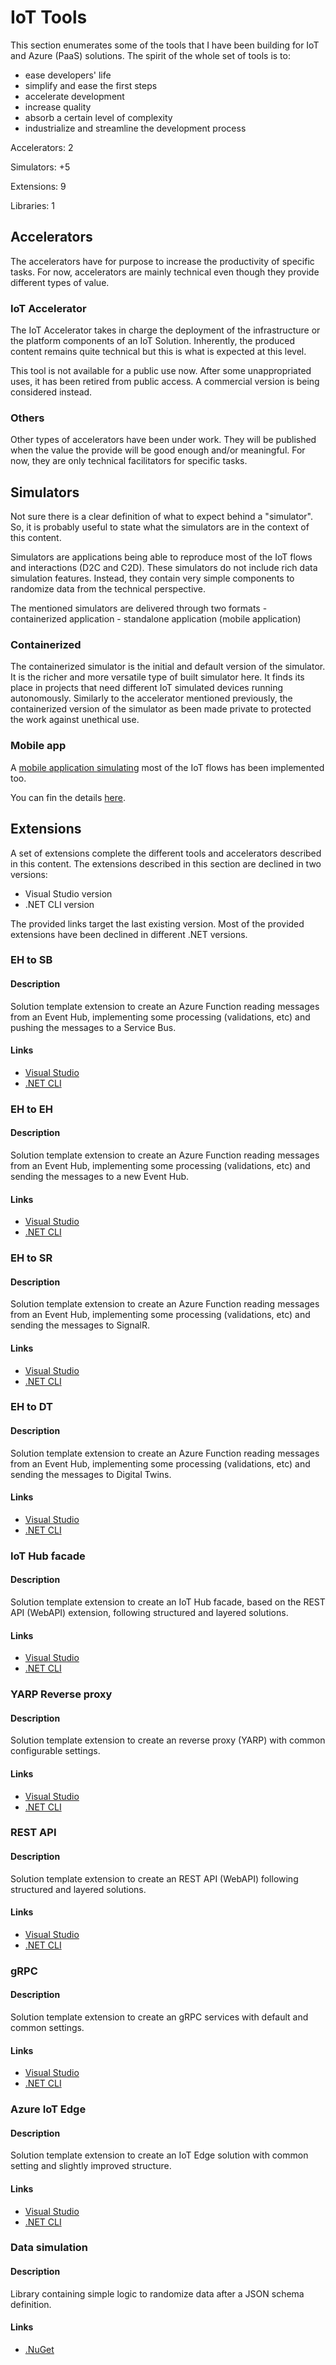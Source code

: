 # IoT Tools

This section enumerates some of the tools that I have been building for IoT and Azure (PaaS) solutions. The spirit of the whole set of tools is to:
 - ease developers' life
 - simplify and ease the first steps
 - accelerate development
 - increase quality
 - absorb a certain level of complexity
 - industrialize and streamline the development process



Accelerators: 2

Simulators: +5

Extensions: 9

Libraries: 1

## Accelerators

The accelerators have for purpose to increase the productivity of specific tasks. For now, accelerators are mainly technical even though they provide different types of value.

### IoT Accelerator

The IoT Accelerator takes in charge the deployment of the infrastructure or the platform components of an IoT Solution. Inherently, the produced content remains quite technical but this is what is expected at this level.

This tool is not available for a public use now.
After some unappropriated uses, it has been retired from public access. A commercial version is being considered instead.

### Others

Other types of accelerators have been under work. They will be published when the value the provide will be good enough and/or meaningful. For now, they are only technical facilitators for specific tasks.

## Simulators

Not sure there is a clear definition of what to expect behind a "simulator".
So, it is probably useful to state what the simulators are in the context of this content.

Simulators are applications being able to reproduce most of the IoT flows and interactions (D2C and C2D).
These simulators do not include rich data simulation features. Instead, they contain very simple components to randomize data from the technical perspective.

The mentioned simulators are delivered through two formats
    - containerized application
    - standalone application (mobile application)
  
### Containerized

The containerized simulator is the initial and default version of the simulator. It is the richer and more versatile type of built simulator here.
It finds its place in projects that need different IoT simulated devices running autonomously.
Similarly to the accelerator mentioned previously, the containerized version of the simulator as been made private to protected the work against unethical use.

### Mobile app

A [mobile application simulating](https://techcommunity.microsoft.com/t5/internet-of-things-blog/transform-your-phone-into-an-iot-device-with-net-maui/ba-p/3673909?WT.mc_id=AZ-MVP-5004280) most of the IoT flows has been implemented too.

You can fin the details [here](https://techcommunity.microsoft.com/t5/internet-of-things-blog/transform-your-phone-into-an-iot-device-with-net-maui/ba-p/3673909?WT.mc_id=AZ-MVP-5004280).


## Extensions

A set of extensions complete the different tools and accelerators described in this content.
The extensions described in this section are declined in two versions:
 - Visual Studio version
 - .NET CLI version

The provided links target the last existing version. Most of the provided extensions have been declined in different .NET versions.

### EH to SB

#### Description

Solution template extension to create an Azure Function reading messages from an Event Hub, implementing some processing (validations, etc) and pushing the messages to a Service Bus.

#### Links

 - [Visual Studio](https://marketplace.visualstudio.com/items?itemName=JonMikelInza.DotNet7AFSchemaValidatorIoTOutputsVSTemplateServiceBus)
 - [.NET CLI](https://www.nuget.org/packages/JMI.DotNet7.AF.SchemaValidator.IoT.StructuredOutputs.ServiceBus.Template.CSharp/)


### EH to EH


#### Description

Solution template extension to create an Azure Function reading messages from an Event Hub, implementing some processing (validations, etc) and sending the messages to a new Event Hub.

#### Links

 - [Visual Studio](https://marketplace.visualstudio.com/items?itemName=JonMikelInza.DotNet7AFSchemaValidatorIoTOutputsVSTemplateEventHub)
 - [.NET CLI](https://www.nuget.org/packages/JMI.DotNet7.AF.SchemaValidator.IoT.StructuredOutputs.EventHub.Template.CSharp/)

### EH to SR

#### Description

Solution template extension to create an Azure Function reading messages from an Event Hub, implementing some processing (validations, etc) and sending the messages to SignalR.

#### Links

 - [Visual Studio]()
 - [.NET CLI]()

### EH to DT

#### Description

Solution template extension to create an Azure Function reading messages from an Event Hub, implementing some processing (validations, etc) and sending the messages to Digital Twins.

#### Links

 - [Visual Studio](https://marketplace.visualstudio.com/items?itemName=JonMikelInza.DotNet7AFDigitalTwinsVSTemplate)
 - [.NET CLI](https://www.nuget.org/packages/JMI.DotNet7.AF.DigitalTwins.Template.CSharp/)

### IoT Hub facade

#### Description

Solution template extension to create an IoT Hub facade, based on the REST API (WebAPI) extension, following structured and layered solutions.

#### Links

 - [Visual Studio](https://marketplace.visualstudio.com/items?itemName=JonMikelInza.IoTHubDotNet7RESTAPITemplate)
 - [.NET CLI](https://www.nuget.org/packages/JMI.DotNet7.IoTHub.REST.API.Template.CSharp/)

### YARP Reverse proxy

#### Description

Solution template extension to create an reverse proxy (YARP) with common configurable settings.

#### Links

 - [Visual Studio](https://marketplace.visualstudio.com/items?itemName=JonMikelInza.DotNet8YARPVSTemplate)
 - [.NET CLI](https://www.nuget.org/packages/JMI.Net8.Gateway.Template.CSharp/)

### REST API

#### Description

Solution template extension to create an REST API (WebAPI) following structured and layered solutions.

#### Links

 - [Visual Studio](https://marketplace.visualstudio.com/items?itemName=JonMikelInza.DotNet7RESTAPIVSTemplate)
 - [.NET CLI](https://www.nuget.org/packages/JMI.DotNet7.REST.API.Template.CSharp/)

### gRPC

#### Description

Solution template extension to create an gRPC services with default and common settings.

#### Links

 - [Visual Studio](https://marketplace.visualstudio.com/items?itemName=JonMikelInza.DotNet7gRPCAPIVSTemplate)
 - [.NET CLI](https://www.nuget.org/packages/JMI.DotNet7.GRPC.API.Template.CSharp/)

### Azure IoT Edge

#### Description

Solution template extension to create an IoT Edge solution with common setting and slightly improved structure.

#### Links

 - [Visual Studio](https://marketplace.visualstudio.com/items?itemName=JonMikelInza.AzureIoTEdgeDotNet6CSharpVSTemplate)
- [.NET CLI](https://www.nuget.org/packages/JMI.IoT.Edge.DotNet6.CSharp.Template.CLI/)

### Data simulation

#### Description

Library containing simple logic to randomize data after a JSON schema definition.

#### Links

 - [.NuGet](https://www.nuget.org/packages/JMI.JSON.Data/)
